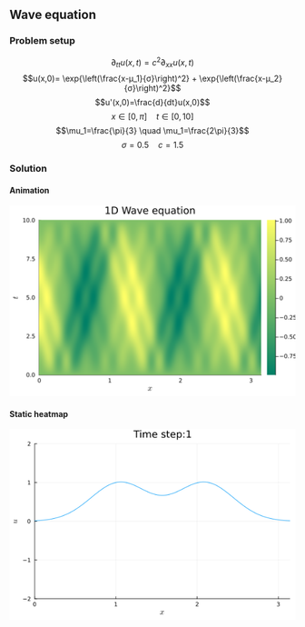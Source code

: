## Wave equation 

### Problem setup
$$\partial_{tt} u(x,t) = c^2 \partial_{xx} u(x,t)$$
$$u(x,0)= \exp{\left(\frac{x-μ_1}{σ}\right)^2} + \exp{\left(\frac{x-μ_2}{σ}\right)^2}$$
$$u'(x,0)=\frac{d}{dt}u(x,0)$$
$$x\in[0,\pi] \quad t\in[0,10]$$
$$\mu_1=\frac{\pi}{3} \quad \mu_1=\frac{2\pi}{3}$$
$$\sigma=0.5 \quad c=1.5$$

### Solution

#### Animation
[![name](https://github.com/dynamic-queries/LinearPDEs/blob/main/figures/contour_wave.svg)](https://github.com/dynamic-queries/LinearPDEs/blob/main/figures/contour_wave.svg)

#### Static heatmap
[![name](https://github.com/dynamic-queries/LinearPDEs/blob/main/figures/wave.gif)](https://github.com/dynamic-queries/LinearPDEs/blob/main/figures/wave.gif)
